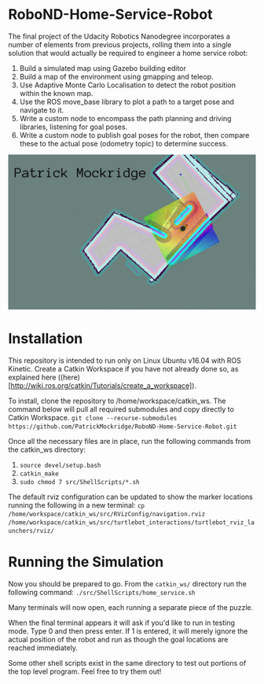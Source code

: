 # RoboND-Home-Service-Robot

The final project of the Udacity Robotics Nanodegree incorporates a number of elements from previous projects, rolling them into a single solution that would actually be required to engineer a home service robot:
1. Build a simulated map using Gazebo building editor
2. Build a map of the environment using gmapping and teleop.
3. Use Adaptive Monte Carlo Localisation to detect the robot position within the known map.
4. Use the ROS move_base library to plot a path to a target pose and navigate to it.
5. Write a custom node to encompass the path planning and driving libraries, listening for goal poses.
6. Write a custom node to publish goal poses for the robot, then compare these to the actual pose (odometry topic) to determine success.

![Home Service Robot Image](./Home-Service.jpg?raw=true "Home Service Robot In Action")

# Installation
This repository is intended to run only on Linux Ubuntu v16.04 with ROS Kinetic. Create a Catkin Workspace if you have not already done so, as explained here ((here)[http://wiki.ros.org/catkin/Tutorials/create_a_workspace]).

To install, clone the repository to /home/workspace/catkin_ws. The command below will pull all required submodules and copy directly to Catkin Workspace.
`git clone --recurse-submodules https://github.com/PatrickMockridge/RoboND-Home-Service-Robot.git`

Once all the necessary files are in place, run the following commands from the catkin_ws directory:
1. `source devel/setup.bash`
2. `catkin_make`
3. `sudo chmod 7 src/ShellScripts/*.sh`

The default rviz configuration can be updated to show the marker locations running the following in a new terminal:
`cp /home/workspace/catkin_ws/src/RVizConfig/navigation.rviz /home/workspace/catkin_ws/src/turtlebot_interactions/turtlebot_rviz_launchers/rviz/`

# Running the Simulation
Now you should be prepared to go. From the `catkin_ws/` directory run the following command:
`./src/ShellScripts/home_service.sh`

Many terminals will now open, each running a separate piece of the puzzle.

When the final terminal appears it will ask if you'd like to run in testing mode. Type 0 and then press enter. If 1 is entered, it will merely ignore the actual position of the robot and run as though the goal locations are reached immediately.

Some other shell scripts exist in the same directory to test out portions of the top level program. Feel free to try them out!
